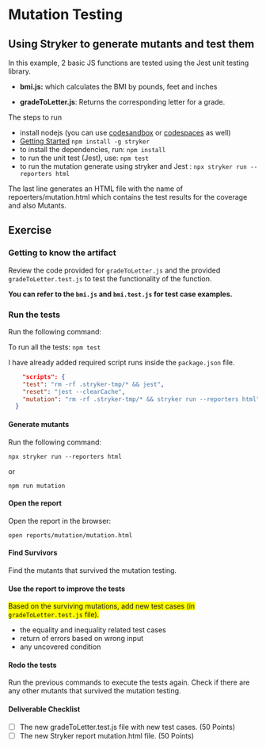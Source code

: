 # Mutation Testing

## Using Stryker to generate mutants and test them

In this example, 2 basic JS functions are tested using the Jest unit testing library.

- **bmi.js:** which calculates the BMI by pounds, feet and inches

- **gradeToLetter.js**: Returns the corresponding letter for a grade.

The steps to run

- install nodejs (you can use [codesandbox](https://codesandbox.io/) or [codespaces](https://github.com/features/codespaces) as well)
- [Getting Started](https://stryker-mutator.io/docs/stryker-js/getting-started/) ```npm install -g stryker```
- to install the dependencies, run: ```npm install```
- to run the unit test (Jest), use: ```npm test```
- to run the mutation generate using stryker and Jest : ```npx stryker run --reporters html```

The last line generates an HTML file with the name of repoerters/mutation.html which contains the test results for the coverage and also Mutants.

## Exercise

### Getting to know the artifact

Review the code provided for `gradeToLetter.js` and the  provided `gradeToLetter.test.js` to test the functionality of the function.

**You can refer to the `bmi.js` and `bmi.test.js` for test case examples.**

### Run the tests

Run the following command:

To run all the tests: ```npm test``` 

I have already added required script runs inside the `package.json` file.

```json
    "scripts": {
    "test": "rm -rf .stryker-tmp/* && jest", 
    "reset": "jest --clearCache",
    "mutation": "rm -rf .stryker-tmp/* && stryker run --reporters html"
  }
```

#### Generate mutants

Run the following command:

```npx stryker run --reporters html```

or

```npm run mutation```

#### Open the report

Open the report in the browser:

```open reports/mutation/mutation.html```

#### Find Survivors

Find the mutants that survived the mutation testing.

#### Use the report to improve the tests



<span style='background-color:yellow'>Based on the surviving mutations, add new test cases (in `gradeToLetter.test.js` file).</span>


- the equality and inequality related test cases
- return of errors based on wrong input
- any uncovered condition

#### Redo the tests

Run the previous commands to execute the tests again. Check if there are any other mutants that survived the mutation testing.

#### Deliverable Checklist

- [ ] The new gradeToLetter.test.js file with new test cases. (50 Points)
- [ ] The new Stryker report mutation.html file. (50 Points)
